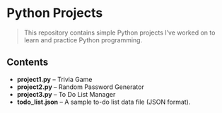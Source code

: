 # Python Projects

> This repository contains simple Python projects I’ve worked on to learn and practice Python programming. 

## Contents

- **project1.py** – Trivia Game
- **project2.py** – Random Password Generator
- **project3.py** – To Do List Manager
- **todo_list.json** – A sample to-do list data file (JSON format).

